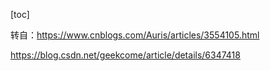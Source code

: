 [toc]

转自：https://www.cnblogs.com/Auris/articles/3554105.html

https://blog.csdn.net/geekcome/article/details/6347418
